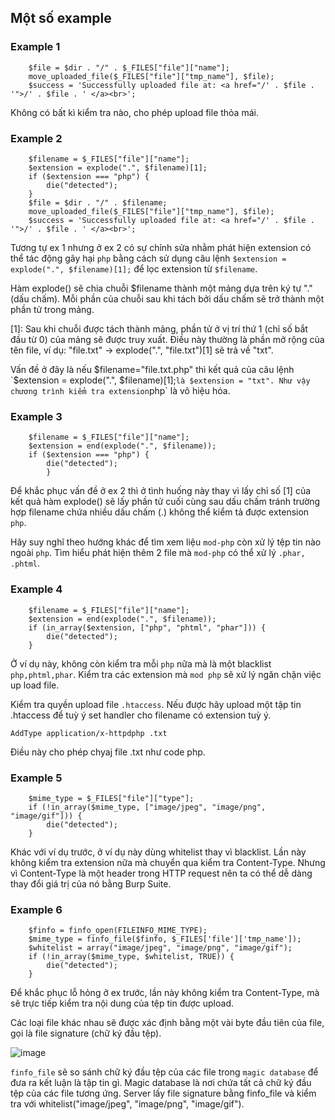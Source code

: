 ## Một số example

### Example 1

```
    $file = $dir . "/" . $_FILES["file"]["name"];
    move_uploaded_file($_FILES["file"]["tmp_name"], $file);
    $success = 'Successfully uploaded file at: <a href="/' . $file . '">/' . $file . ' </a><br>';
```

Không có bất kì kiểm tra nào, cho phép upload file thỏa mái.

### Example 2

```
    $filename = $_FILES["file"]["name"];
    $extension = explode(".", $filename)[1];
    if ($extension === "php") {
        die("detected");
    }
    $file = $dir . "/" . $filename;
    move_uploaded_file($_FILES["file"]["tmp_name"], $file);
    $success = 'Successfully uploaded file at: <a href="/' . $file . '">/' . $file . ' </a><br>';
```

Tương tự ex 1 nhưng ở ex 2 có sự chỉnh sửa nhằm phát hiện extension có thể tác động gây hại `php` bằng cách sử dụng câu lệnh `$extension = explode(".", $filename)[1];` để lọc extension từ `$filename`. 

Hàm explode() sẽ chia chuỗi $filename thành một mảng dựa trên ký tự "." (dấu chấm). Mỗi phần của chuỗi sau khi tách bởi dấu chấm sẽ trở thành một phần tử trong mảng.

[1]: Sau khi chuỗi được tách thành mảng, phần tử ở vị trí thứ 1 (chỉ số bắt đầu từ 0) của mảng sẽ được truy xuất. Điều này thường là phần mở rộng của tên file, ví dụ: "file.txt" -> explode(".", "file.txt")[1] sẽ trả về "txt".

Vấn đề ở đây là nếu $filename="file.txt.php" thì kết quả của câu lệnh `$extension = explode(".", $filename)[1];` là $extension = "txt". Như vậy chương trình kiểm tra extension `php` là vô hiệu hóa.

### Example 3

```
    $filename = $_FILES["file"]["name"];
    $extension = end(explode(".", $filename));
    if ($extension === "php") {
        die("detected");
        }
```

Để khắc phục vấn đề ở ex 2 thì ở tình huống này thay vì lấy chỉ số [1] của kết quả hàm explode() sẽ lấy phần tử cuối cùng sau dấu chấm tránh trường hợp filename chứa nhiều dấu chấm (.) không thể kiểm tả được extension `php`.

Hãy suy nghĩ theo hướng khác để tìm xem liệu `mod-php` còn xử lý tệp tin nào ngoài `php`. Tìm hiểu phát hiện thêm 2 file mà `mod-php` có thể xử lý `.phar, .phtml`.

### Example 4

```
    $filename = $_FILES["file"]["name"];
    $extension = end(explode(".", $filename));
    if (in_array($extension, ["php", "phtml", "phar"])) {
        die("detected");
    }
```

Ở ví dụ này, không còn kiểm tra mỗi `php` nữa mà là một blacklist `php,phtml,phar`. Kiểm tra các extension mà `mod php` sẽ xử lý ngăn chặn việc up load file.

Kiểm tra quyền upload file `.htaccess`. Nếu được hãy upload một tập tin .htaccess để tuỳ ý set handler cho filename có extension tuỳ ý.

    AddType application/x-httpdphp .txt 

Điều này cho phép chyaj file .txt như code php.

### Example 5

```
    $mime_type = $_FILES["file"]["type"];
    if (!in_array($mime_type, ["image/jpeg", "image/png", "image/gif"])) {
        die("detected");
    }
```

Khác với ví dụ trước, ở ví dụ này dùng whitelist thay vì blacklist. Lần này không kiểm tra extension nữa mà chuyển qua kiểm tra Content-Type. Nhưng vì Content-Type là một header trong HTTP request nên ta có thể dễ dàng thay đổi giá trị của nó bằng Burp Suite.

### Example 6

```
    $finfo = finfo_open(FILEINFO_MIME_TYPE);
    $mime_type = finfo_file($finfo, $_FILES['file']['tmp_name']);
    $whitelist = array("image/jpeg", "image/png", "image/gif");
    if (!in_array($mime_type, $whitelist, TRUE)) {
        die("detected");
    }
```

Để khắc phục lỗ hỏng ở ex trước, lần này không kiểm tra Content-Type, mà sẽ trực tiếp kiểm tra nội dung của tệp tin được upload.

Các loại file khác nhau sẽ được xác định bằng một vài byte đầu tiên của file, gọi là file signature (chữ ký đầu tệp).

![image](https://github.com/user-attachments/assets/7ece03d3-36a8-468a-9190-49335ee8adab)

`finfo_file` sẽ so sánh chữ ký đầu tệp của các file trong `magic database` để đưa ra kết luận là tập tin gì. Magic database là nơi chứa tất cả chữ ký đầu tệp của các file tương ứng. Server lấy file signature bằng finfo_file và kiểm tra với whitelist("image/jpeg", "image/png", "image/gif").





